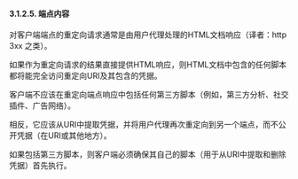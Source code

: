 #### 3.1.2.5. 端点内容  

对客户端端点的重定向请求通常是由用户代理处理的HTML文档响应（译者：http 3xx 之类）。

如果作为重定向请求的结果直接提供HTML响应，则HTML文档中包含的任何脚本都将能完全访问重定向URI及其包含的凭据。

客户端不应该在重定向端点响应中包括任何第三方脚本（例如，第三方分析、社交插件、广告网络）。

相反，它应该从URI中提取凭据，并将用户代理再次重定向到另一个端点，而不公开凭据（在URI或其他地方）。

如果包括第三方脚本，则客户端必须确保其自己的脚本（用于从URI中提取和删除凭据）首先执行。
